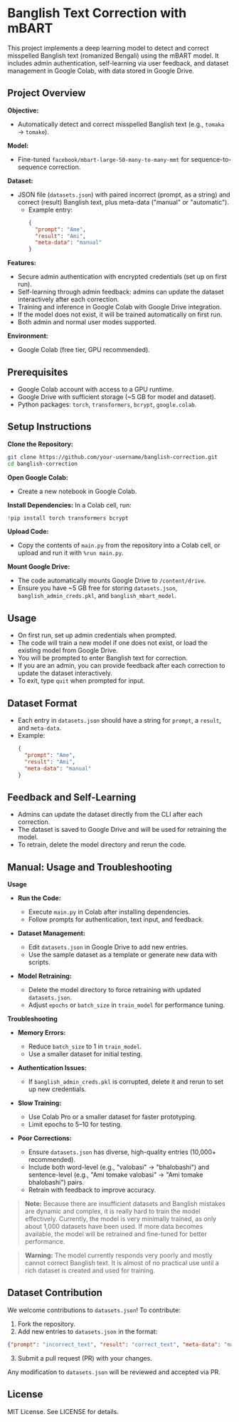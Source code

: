 # Banglish Text Correction with mBART

This project implements a deep learning model to detect and correct misspelled Banglish text (romanized Bengali) using the mBART model. It includes admin authentication, self-learning via user feedback, and dataset management in Google Colab, with data stored in Google Drive.

## Project Overview

**Objective:**
- Automatically detect and correct misspelled Banglish text (e.g., `tomaka` → `tomake`).

**Model:**
- Fine-tuned `facebook/mbart-large-50-many-to-many-mmt` for sequence-to-sequence correction.

**Dataset:**
- JSON file (`datasets.json`) with paired incorrect (prompt, as a string) and correct (result) Banglish text, plus meta-data ("manual" or "automatic").
  - Example entry:
    ```json
    {
      "prompt": "Ame",
      "result": "Ami",
      "meta-data": "manual"
    }
    ```

**Features:**
- Secure admin authentication with encrypted credentials (set up on first run).
- Self-learning through admin feedback: admins can update the dataset interactively after each correction.
- Training and inference in Google Colab with Google Drive integration.
- If the model does not exist, it will be trained automatically on first run.
- Both admin and normal user modes supported.

**Environment:**
- Google Colab (free tier, GPU recommended).

## Prerequisites

- Google Colab account with access to a GPU runtime.
- Google Drive with sufficient storage (~5 GB for model and dataset).
- Python packages: `torch`, `transformers`, `bcrypt`, `google.colab`.

## Setup Instructions

**Clone the Repository:**
```bash
git clone https://github.com/your-username/banglish-correction.git
cd banglish-correction
```

**Open Google Colab:**
- Create a new notebook in Google Colab.

**Install Dependencies:**
In a Colab cell, run:
```python
!pip install torch transformers bcrypt
```

**Upload Code:**
- Copy the contents of `main.py` from the repository into a Colab cell, or upload and run it with `%run main.py`.

**Mount Google Drive:**
- The code automatically mounts Google Drive to `/content/drive`.
- Ensure you have ~5 GB free for storing `datasets.json`, `banglish_admin_creds.pkl`, and `banglish_mbart_model`.

## Usage

- On first run, set up admin credentials when prompted.
- The code will train a new model if one does not exist, or load the existing model from Google Drive.
- You will be prompted to enter Banglish text for correction.
- If you are an admin, you can provide feedback after each correction to update the dataset interactively.
- To exit, type `quit` when prompted for input.

## Dataset Format

- Each entry in `datasets.json` should have a string for `prompt`, a `result`, and `meta-data`.
- Example:
  ```json
  {
    "prompt": "Ame",
    "result": "Ami",
    "meta-data": "manual"
  }
  ```

## Feedback and Self-Learning

- Admins can update the dataset directly from the CLI after each correction.
- The dataset is saved to Google Drive and will be used for retraining the model.
- To retrain, delete the model directory and rerun the code.

## Manual: Usage and Troubleshooting

**Usage**

- **Run the Code:**
  - Execute `main.py` in Colab after installing dependencies.
  - Follow prompts for authentication, text input, and feedback.

- **Dataset Management:**
  - Edit `datasets.json` in Google Drive to add new entries.
  - Use the sample dataset as a template or generate new data with scripts.

- **Model Retraining:**
  - Delete the model directory to force retraining with updated `datasets.json`.
  - Adjust `epochs` or `batch_size` in `train_model` for performance tuning.

**Troubleshooting**

- **Memory Errors:**
  - Reduce `batch_size` to 1 in `train_model`.
  - Use a smaller dataset for initial testing.

- **Authentication Issues:**
  - If `banglish_admin_creds.pkl` is corrupted, delete it and rerun to set up new credentials.

- **Slow Training:**
  - Use Colab Pro or a smaller dataset for faster prototyping.
  - Limit epochs to 5–10 for testing.

- **Poor Corrections:**
  - Ensure `datasets.json` has diverse, high-quality entries (10,000+ recommended).
  - Include both word-level (e.g., "valobasi" → "bhalobashi") and sentence-level (e.g., "Ami tomake valobasi" → "Ami tomake bhalobashi") pairs.
  - Retrain with feedback to improve accuracy.

> **Note:** Because there are insufficient datasets and Banglish mistakes are dynamic and complex, it is really hard to train the model effectively. Currently, the model is very minimally trained, as only about 1,000 datasets have been used. If more data becomes available, the model will be retrained and fine-tuned for better performance.

> **Warning:** The model currently responds very poorly and mostly cannot correct Banglish text. It is almost of no practical use until a rich dataset is created and used for training.

## Dataset Contribution

We welcome contributions to `datasets.json`! To contribute:

1. Fork the repository.
2. Add new entries to `datasets.json` in the format:
```json
{"prompt": "incorrect_text", "result": "correct_text", "meta-data": "manual"}
```
3. Submit a pull request (PR) with your changes.

Any modification to `datasets.json` will be reviewed and accepted via PR.

## License

MIT License. See LICENSE for details.
